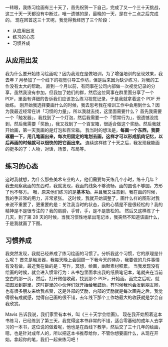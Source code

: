 ​一转眼，我练习绘画有三十天了，首先祝贺一下自己，完成了又一个三十天挑战，这三十天一天都没有中断过，唯一遗憾的是，最晚的一天，是在十二点之后完成的。
现在回首这三十天呢，我觉得我经历了三个阶段：
* 从应用出发
* 练习的心态
* 习惯养成

## 从应用出发
我为什么要开始练习绘画呢？因为我现在是做培训，为了增强培训的呈现效果，我去年 7 月参加了一个线下的视觉引导工作坊，但是后来因为缺少练习，对我的工作没有太大的帮助。
直到一个月以前，有同事在公司内部做一次视觉记录的分享，虽然我没有参加，但我加了她们的群，然后这位同事在群里面分享了一个 PDF，里面有详细的告诉我们应该怎么练习视觉记录，于是我就拿着这个 PDF 开始练。
刚开始我选择要画什么的时候，我去思考我在培训工作中会用到什么？因为我最近经常在讲「习惯的力量」，所以我就去找，这里面需要什么？
首先我需要一个「触发器」，我找到了一个灯泡，然后我需要一个「惯常行为」，很遗憾没找到，然后我需要「奖励」，我又找到了一个百宝箱，很适合做这个奖励。然后我就开始画，第一天我画的是灯泡和百宝箱。
我当时的想法是，**每画一个东西，我要琢磨一下，用几笔画出来，每次用固定的笔划去画，这样才可以形成肌肉记忆，以后再画的时候就可以很快的把它画出来。**
连续这样练了十天之后，我发现我能画的挺多的了：人物，对话，场景，布局等。

## 练习的心态
这时我就想，为什么那些美术专业的人，他们需要每天练几个小时，练十几年？
我去观察我画的东西时，我就发现，我画的线条不够流畅，画的圆也不够圆，方形了也不够方。
哦，原来他们练习的是**基本功**。并且我又注意到，我在画的时候，我的手非常的用力，非常紧张。
这时候，我就开始调整了，画什么样的图形对我来说不重要了，更重要的是：关注我当时的状态，我的心情是不是很轻松的？我的精神是不是很专注的？我的肩膀，手臂，手，是不是放松的。
然后又这样练了十几天，到了第 28 天的时候，当我习惯性地拿出笔记本，我突然不知道该画什么，于是我就画了下图。

## 习惯养成
我突然发现，我就已经养成了练习绘画的习惯了。分析我这个习惯，它的原理是什么呢？
首先是触发器，我每天晚上会回顾一下我今天的待办，我要做的几件事情有没有做，最近我在做的是：写作，冥想，绘画，幽默素材积累。
当我发现没有绘画的时候，就会进入惯常行为：从书包里面拿出我的纸质笔记本，笔就夹在当前空白的那一页，然后，打开微信收藏，找到那个 PDF，开始画。画完之后呢，就把图发到群里，这时群里的小伙伴们就开始给我鼓励，有时候我也会发到朋友圈，也有很多朋友来给我点赞，这是外部的奖励，内部的奖励就是每次画完之后，我觉得很有成就感，觉得自己画的很不错，去年线下那个工作坊最大的收获就是学会自我欣赏。

Mavis 告诉我说，我们家里有本书，叫《三十天学会绘画》。
现在我开始照着这本书练习，已经练到了第三天，我觉得这本书非常的不错，适合零基础的成年人去学习的一本书，这位说的做着呢，他也是在西线下教学，然后交了三十几年的绘画，嗯，也是针对成年人的，所以把这本书推荐给你，不管你想要画什么，从现在开始，拿起你的笔，我们一起来练习吧！